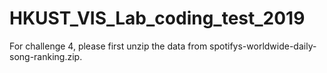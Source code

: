 # HKUST_VIS_Lab_coding_test_2019

For challenge 4, please first unzip the data from spotifys-worldwide-daily-song-ranking.zip. 
